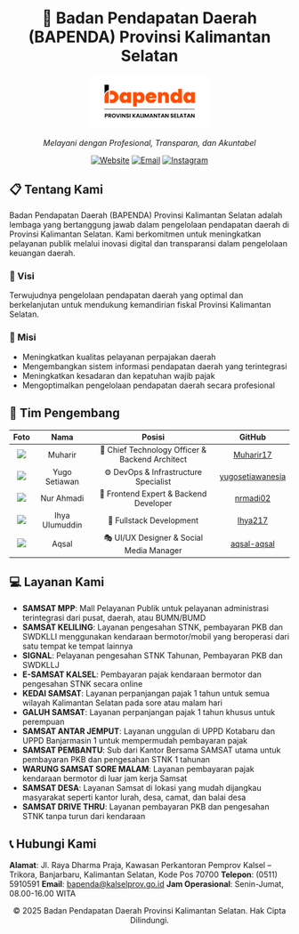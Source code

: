 <div align="center">

# 🏢 Badan Pendapatan Daerah (BAPENDA) Provinsi Kalimantan Selatan

<img src="Logo.png" alt="Bapenda Kalsel Logo" width="200" style="background-color: white; padding: 10px; border-radius: 10px;">

*Melayani dengan Profesional, Transparan, dan Akuntabel*

[![Website](https://img.shields.io/badge/Website-bapenda.kalselprov.go.id-blue?style=for-the-badge)](https://bapenda.kalselprov.go.id)
[![Email](https://img.shields.io/badge/Email-bapenda@kalselprov.go.id-red?style=for-the-badge)](mailto:bapenda@kalselprov.go.id)
[![Instagram](https://img.shields.io/badge/Instagram-@bapenda.kalsel-purple?style=for-the-badge&logo=instagram)](https://instagram.com/bapenda.kalsel)

</div>

## 📋 Tentang Kami

Badan Pendapatan Daerah (BAPENDA) Provinsi Kalimantan Selatan adalah lembaga yang bertanggung jawab dalam pengelolaan pendapatan daerah di Provinsi Kalimantan Selatan. Kami berkomitmen untuk meningkatkan pelayanan publik melalui inovasi digital dan transparansi dalam pengelolaan keuangan daerah.

### 🎯 Visi

Terwujudnya pengelolaan pendapatan daerah yang optimal dan berkelanjutan untuk mendukung kemandirian fiskal Provinsi Kalimantan Selatan.

### 🚀 Misi

- Meningkatkan kualitas pelayanan perpajakan daerah
- Mengembangkan sistem informasi pendapatan daerah yang terintegrasi
- Meningkatkan kesadaran dan kepatuhan wajib pajak
- Mengoptimalkan pengelolaan pendapatan daerah secara profesional

## 👥 Tim Pengembang

<div align="center">

| Foto | Nama | Posisi | GitHub |
|:----:|:----:|:-------:|:-----:|
| <img src="https://github.com/Muharir17.png" width="75"> | Muharir | 🔱 Chief Technology Officer & Backend Architect | [Muharir17](https://github.com/Muharir17) |
| <img src="https://github.com/yugosetiawanesia.png" width="75"> | Yugo Setiawan | ⚙️ DevOps & Infrastructure Specialist | [yugosetiawanesia](https://github.com/yugosetiawanesia) |
| <img src="https://github.com/nrmadi02.png" width="75"> | Nur Ahmadi | 🎨 Frontend Expert & Backend Developer | [nrmadi02](https://github.com/nrmadi02) |
| <img src="https://github.com/Ihya217.png" width="75"> | Ihya Ulumuddin | 🔄 Fullstack Development | [Ihya217](https://github.com/Ihya217) |
| <img src="https://github.com/aqsal-aqsal.png" width="75"> | Aqsal | 🎭 UI/UX Designer & Social Media Manager | [aqsal-aqsal](https://github.com/aqsal-aqsal) |

</div>

## 💻 Layanan Kami

- **SAMSAT MPP**: Mall Pelayanan Publik untuk pelayanan administrasi terintegrasi dari pusat, daerah, atau BUMN/BUMD
- **SAMSAT KELILING**: Layanan pengesahan STNK, pembayaran PKB dan SWDKLLI menggunakan kendaraan bermotor/mobil yang beroperasi dari satu tempat ke tempat lainnya
- **SIGNAL**: Pelayanan pengesahan STNK Tahunan, Pembayaran PKB dan SWDKLLJ
- **E-SAMSAT KALSEL**: Pembayaran pajak kendaraan bermotor dan pengesahan STNK secara online
- **KEDAI SAMSAT**: Layanan perpanjangan pajak 1 tahun untuk semua wilayah Kalimantan Selatan pada sore atau malam hari
- **GALUH SAMSAT**: Layanan perpanjangan pajak 1 tahun khusus untuk perempuan
- **SAMSAT ANTAR JEMPUT**: Layanan unggulan di UPPD Kotabaru dan UPPD Banjarmasin 1 untuk mempermudah pembayaran pajak
- **SAMSAT PEMBANTU**: Sub dari Kantor Bersama SAMSAT utama untuk pembayaran PKB dan pengesahan STNK 1 tahunan
- **WARUNG SAMSAT SORE MALAM**: Layanan pembayaran pajak kendaraan bermotor di luar jam kerja Samsat
- **SAMSAT DESA**: Layanan Samsat di lokasi yang mudah dijangkau masyarakat seperti kantor lurah, desa, camat, dan balai desa
- **SAMSAT DRIVE THRU**: Layanan pembayaran PKB dan pengesahan STNK tanpa turun dari kendaraan

## 📞 Hubungi Kami

**Alamat**: Jl. Raya Dharma Praja, Kawasan Perkantoran Pemprov Kalsel – Trikora, Banjarbaru, Kalimantan Selatan, Kode Pos 70700
**Telepon**: (0511) 5910591
**Email**: bapenda@kalselprov.go.id
**Jam Operasional**: Senin-Jumat, 08.00-16.00 WITA

<div align="center">

© 2025 Badan Pendapatan Daerah Provinsi Kalimantan Selatan. Hak Cipta Dilindungi.

</div>
